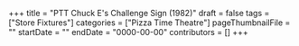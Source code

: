 +++
title = "PTT Chuck E's Challenge Sign (1982)"
draft = false
tags = ["Store Fixtures"]
categories = ["Pizza Time Theatre"]
pageThumbnailFile = ""
startDate = ""
endDate = "0000-00-00"
contributors = []
+++
